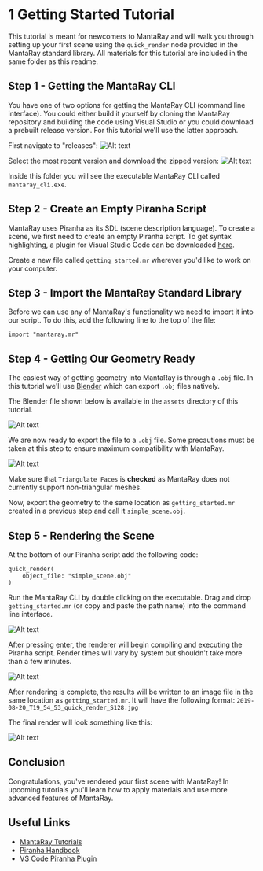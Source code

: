 # 1 Getting Started Tutorial

This tutorial is meant for newcomers to MantaRay and will walk you through setting up your first scene using the `quick_render` node provided in the MantaRay standard library. All materials for this tutorial are included in the same folder as this readme.

## Step 1 - Getting the MantaRay CLI
You have one of two options for getting the MantaRay CLI (command line interface). You could either build it yourself by cloning the MantaRay repository and building the code using Visual Studio or you could download a prebuilt release version. For this tutorial we'll use the latter approach.

First navigate to "releases":
![Alt text](assets/screenshots/screenshot_1.png)

Select the most recent version and download the zipped version:
![Alt text](assets/screenshots/screenshot_2.png)

Inside this folder you will see the executable MantaRay CLI called `mantaray_cli.exe`.

## Step 2 - Create an Empty Piranha Script

MantaRay uses Piranha as its SDL (scene description language). To create a scene, we first need to create an empty Piranha script. To get syntax highlighting, a plugin for Visual Studio Code can be downloaded [here](https://github.com/ange-yaghi/mantaray-sdl-extension).

Create a new file called `getting_started.mr` wherever you'd like to work on your computer.

## Step 3 - Import the MantaRay Standard Library

Before we can use any of MantaRay's functionality we need to import it into our script. To do this, add the following line to the top of the file:

```
import "mantaray.mr"
```

## Step 4 - Getting Our Geometry Ready

The easiest way of getting geometry into MantaRay is through a `.obj` file. In this tutorial we'll use [Blender](www.blender.org) which can export `.obj` files natively. 

The Blender file shown below is available in the `assets` directory of this tutorial.

![Alt text](assets/screenshots/screenshot_3.png)

We are now ready to export the file to a `.obj` file. Some precautions must be taken at this step to ensure maximum compatibility with MantaRay.

![Alt text](assets/screenshots/screenshot_4.png)

Make sure that `Triangulate Faces` is **checked** as MantaRay does not currently support non-triangular meshes. 

Now, export the geometry to the same location as `getting_started.mr` created in a previous step and call it `simple_scene.obj`. 

## Step 5 - Rendering the Scene

At the bottom of our Piranha script add the following code:

```
quick_render(
    object_file: "simple_scene.obj"
)
```

Run the MantaRay CLI by double clicking on the executable. Drag and drop `getting_started.mr` (or copy and paste the path name) into the command line interface.

![Alt text](assets/screenshots/screenshot_5.png)

After pressing enter, the renderer will begin compiling and executing the Piranha script. Render times will vary by system but shouldn't take more than a few minutes.

![Alt text](assets/screenshots/screenshot_6.png)

After rendering is complete, the results will be written to an image file in the same location as `getting_started.mr`. It will have the following format: `2019-08-20_T19_54_53_quick_render_S128.jpg`

The final render will look something like this:

![Alt text](assets/2019-08-20_T19_54_53_quick_render_S128.jpg)

## Conclusion

Congratulations, you've rendered your first scene with MantaRay! In upcoming tutorials you'll learn how to apply materials and use more advanced features of MantaRay.

## Useful Links

* [MantaRay Tutorials](../all_tutorials.md)
* [Piranha Handbook](https://github.com/ange-yaghi/piranha/blob/master/docs/handbook/handbook.md)
* [VS Code Piranha Plugin](https://github.com/ange-yaghi/mantaray-sdl-extension)
